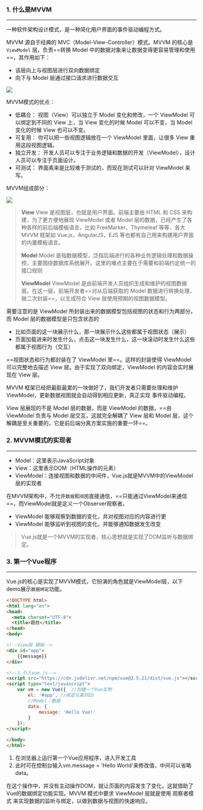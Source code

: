 ### 1. 什么是MVVM

---

一种软件架构设计模式，是一种简化用户界面的事件驱动编程方式。

MVVM 源自于经典的 MVC（Model-View-Controller）模式。MVVM 的核心是 `ViewModel` 层，负责==转换 Model 中的数据对象来让数据变得更容易管理和使用==，其作用如下：

- 该层向上与视图层进行双向数据绑定
- 向下与 Model 层通过接口请求进行数据交互

![](https://tva1.sinaimg.cn/large/008i3skNgy1gwimwbcya9j30om07g0ss.jpg)

MVVM模式的优点：

- 低耦合： 视图（View）可以独立于 Model 变化和修改，一个 ViewModel 可以绑定到不同的 View 上，当 View 变化的时候 Model 可以不变，当 Model 变化的时候 View 也可以不变。
- 可复用： 你可以把一些视图逻辑放在一个 ViewModel 里面，让很多 View 重用这段视图逻辑。
- 独立开发： 开发人员可以专注于业务逻辑和数据的开发（ViewModel），设计人员可以专注于页面设计。
- 可测试： 界面素来是比较难于测试的，而现在测试可以针对 ViewModel 来写。

MVVM组成部分：

![](https://tva1.sinaimg.cn/large/008i3skNgy1gwin6sbbugj30nk0o0dg9.jpg)

>**View**
>View 是视图层，也就是用户界面。前端主要由 HTML 和 CSS 来构建，为了更方便地展现 ViewModel 或者 Model 层的数据，已经产生了各种各样的前后端模板语言，比如 FreeMarker、Thymeleaf 等等，各大 MVVM 框架如 Vue.js，AngularJS，EJS 等也都有自己用来构建用户界面的内置模板语言。
>
>**Model**
>Model 是指数据模型，泛指后端进行的各种业务逻辑处理和数据操控，主要围绕数据库系统展开。这里的难点主要在于需要和前端约定统一的接口规则
>
>**ViewModel**
>ViewModel 是由前端开发人员组织生成和维护的视图数据层。在这一层，前端开发者==对从后端获取的 Model 数据进行转换处理，做二次封装==，以生成符合 View 层使用预期的视图数据模型。

需要注意的是 ViewModel 所封装出来的数据模型包括视图的状态和行为两部分，而 Model 层的数据模型是只包含状态的

- 比如页面的这一块展示什么，那一块展示什么这些都属于视图状态（展示）
- 页面加载进来时发生什么，点击这一块发生什么，这一块滚动时发生什么这些都属于视图行为（交互）

==视图状态和行为都封装在了 ViewModel 里==。这样的封装使得 ViewModel 可以完整地去描述 View 层。由于实现了双向绑定，ViewModel 的内容会实时展现在 View 层。

MVVM 框架已经把最脏最累的一块做好了，我们开发者只需要处理和维护 ViewModel，更新数据视图就会自动得到相应更新，真正实现 事件驱动编程。

View 层展现的不是 Model 层的数据，而是 ViewModel 的数据，==由 ViewModel 负责与 Model 层交互，这就完全解耦了 View 层和 Model 层，这个解耦是至关重要的，它是前后端分离方案实施的重要一环==。



### 2. MVVM模式的实现者

---

- Model：这里表示JavaScript对象
- View：这里表示DOM（HTML操作的元素）
- ViewModel：连接视图和数据的中间件，Vue.js就是MVVM中的ViewModel层的实现者

在MVVM架构中，不允许`数据`和`视图`直接通信，==只能通过ViewModel来通信==，而ViewModel就是定义一个Observer观察者。

- ViewModel 能够观察到数据的变化，并对视图对应的内容进行更
- ViewModel 能够监听到视图的变化，并能够通知数据发生改变

>Vue.js就是一个MVVM的实现者，核心思想就是实现了DOM监听与数据绑定。



### 3. 第一个Vue程序

---

Vue.js的核心是实现了MVVM模式，它扮演的角色就是ViewModel层，以下demo展示`数据绑定`功能。

```html
<!DOCTYPE html>
<html lang="en">
<head>
  <meta charset="UTF-8">
  <title>题目</title>
</head>
<body>

<!--View层 模板-->
<div id="app">
    {{message}}
</div>

<!--1.引入vue.js-->
<script src="https://cdn.jsdelivr.net/npm/vue@2.5.21/dist/vue.js"></script>
<script type="text/javascript">
    var vm = new Vue({  //创建一个Vue实例
        el: '#app', //绑定元素的ID
        //Model：数据
        data: {
            message: 'Hello Vue!'
        }
    });
</script>

</body>
</html>
```

1. 在浏览器上运行第一个Vue应用程序，进入开发工具
2. 此时可在控制台输入vm.message = 'Hello World'来修改值，中间可以省略data。

在这个操作中，并没有主动操作DOM，就让页面的内容发生了变化，这就借助了Vue的数据绑定功能实现。MVVM 模式中要求 ViewModel 层就是使用 观察者模式 来实现数据的监听与绑定，以做到数据与视图的快速响应。